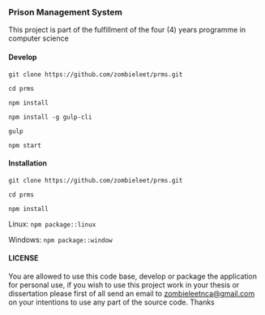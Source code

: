 ### Prison Management System

This project is part of the fulfillment of the four (4) years programme in computer science


#### Develop

`git clone https://github.com/zombieleet/prms.git`

`cd prms`

`npm install`

`npm install -g gulp-cli`

`gulp`

`npm start`

#### Installation

`git clone https://github.com/zombieleet/prms.git`

`cd prms`

`npm install`


Linux: `npm package::linux`

Windows: `npm package::window`


#### LICENSE

You are allowed to use this code base, develop or package the application for personal use,
if you wish to use this project work in your thesis or dissertation please first of all send an email to zombieleetnca@gmail.com on your intentions to use any part of the source code.
Thanks

